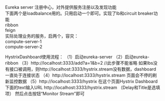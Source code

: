 

Eureka server  注册中心，对外提供服务注册以及发现功能    
下面两个是loadbalance用的。只用启动一个即可。实现了lb和circuit breaker功能   
ribbon   
feign  
实际处理业务的服务，启两个，容灾：   
compute-server-1   
compute-server-2

HystrixDashboard使用流程：
（1）启动eureka-server
（2）启动eureka-ribbon
（3）http://localhost:3333/add?a=1&b=2 //此步骤不能省略
如果lbs没有接口被调用，则http://localhost:3333/hystrix.stream没有数据，dashboard一直处于连接状态
（4）http://localhost:3333/hystrix.stream 页面会不停的刷新监控数据
（5）http://localhost:3333/hystrix
在这个页面Hystrix Dashboard下面的text输入URL http://localhost:3333/hystrix.stream （Delay和Title是选填项）
然后点击按钮“Monitor Stream”即可